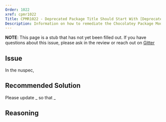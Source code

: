 ```yaml
---
Order: 1022
xref: cpmr1022
Title: CPMR1022 - Deprecated Package Title Should Start With [Deprecated] (nuspec)
Description: Information on how to remediate the Chocolatey Package Moderation Rule 1022
---
```


**NOTE**: This page is a stub that has not yet been filled out. If you have questions about this issue, please ask in the review or reach out on [Gitter](https://gitter.im/chocolatey/chocolatey.org)

## Issue

In the nuspec,

## Recommended Solution

Please update _ so that _

## Reasoning

